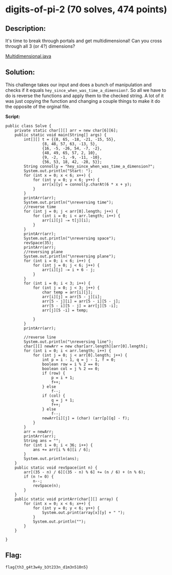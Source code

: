 # digits-of-pi-2 (70 solves, 474 points)

## Description:
It's time to break through portals and get multidimensional! Can you cross through all 3 (or 4?) dimensions?

[Multidimensional.java](Multidimensional.java)

## Solution:
This challenge takes our input and does a bunch of manipulation and checks if it equals `hey_since_when_was_time_a_dimension?`. So all we have to do is reverse the functions and apply them to the checked string. A lot of it was just copying the function and changing a couple things to make it do the opposite of the orginal file.

**Script:**
```
public class Solve {
	private static char[][] arr = new char[6][6];
	public static void main(String[] args) {
		int[][] t = {{8, 65, -18, -21, -15, 55}, 
				{8, 48, 57, 63, -13, 5}, 
				{16, -5, -26, 54, -7, -2}, 
				{48, 49, 65, 57, 2, 10}, 
				{9, -2, -1, -9, -11, -10}, 
				{56, 53, 18, 42, -28, 5}};
		String connolly = "hey_since_when_was_time_a_dimension?";
		System.out.println("Start: ");
		for (int x = 0; x < 6; x++) {
			for (int y = 0; y < 6; y++) {
				arr[x][y] = connolly.charAt(6 * x + y);
			}
		}
		printArr(arr);
		System.out.println("\nreversing time");
		//reverse time
		for (int j = 0; j < arr[0].length; j++) {
			for (int i = 0; i < arr.length; i++) {
				arr[i][j] -= t[j][i];
			}
		}
		printArr(arr);
		System.out.println("\nreversing space");
		revSpace(35);
		printArr(arr);
		//reversing plane
		System.out.println("\nreversing plane");
		for (int i = 0; i < 6; i++) {
			for (int j = 0; j < 6; j++) {
				arr[i][j] -= i + 6 - j;
			}
		}
		for (int i = 0; i < 3; i++) {
			for (int j = 0; j < 3; j++) {
				char temp = arr[i][j]; 
				arr[i][j] = arr[5 - j][i];
				arr[5 - j][i] = arr[5 - i][5 - j];
				arr[5 - i][5 - j] = arr[j][5 -i];
				arr[j][5 -i] = temp;
				
			}
		}
		printArr(arr);

		//reverse line
		System.out.println("\nreversing line");
		char[][] newArr = new char[arr.length][arr[0].length];
		for (int i = 0; i < arr.length; i++) {
			for (int j = 0; j < arr[0].length; j++) {
				int p = i - 1, q = j - 1, f = 0;
				boolean row = i % 2 == 0;
				boolean col = j % 2 == 0;
				if (row) {
					p = i + 1;
					f++;
				} else
					f--;
				if (col) {
					q = j + 1;
					f++;
				} else
					f--;
				newArr[i][j] = (char) (arr[p][q] - f);
			}
		}
		arr = newArr;
		printArr(arr);
		String ans = "";
		for (int i = 0; i < 36; i++) {
			ans += arr[i % 6][i / 6];
		}
		System.out.println(ans);
	}
	public static void revSpace(int n) {
		arr[(35 - n) / 6][(35 - n) % 6] += (n / 6) + (n % 6);
		if (n != 0) {
			n--;
			revSpace(n);
		}
	}
	public static void printArr(char[][] array) {
		for (int x = 0; x < 6; x++) {
			for (int y = 0; y < 6; y++) {
				System.out.print(array[x][y] + " ");
			}
			System.out.println("");
		}
	}

}
```
## Flag:
`flag{th3_g4t3w4y_b3t233n_d1m3n510n5}`